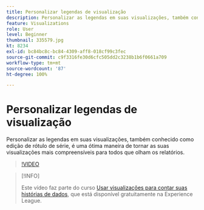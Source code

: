 ```yaml
---
title: Personalizar legendas de visualização
description: Personalizar as legendas em suas visualizações, também conhecido como edição de rótulo de série, é uma ótima maneira de tornar as suas visualizações mais compreensíveis para todos que olham os relatórios.
feature: Visualizations
role: User
level: Beginner
thumbnail: 335579.jpg
kt: 8234
exl-id: bc84bc8c-bc84-4309-aff8-018cf99c3fec
source-git-commit: c9f3316fe30d6cfc505dd2c3238b1b6f0661a709
workflow-type: tm+mt
source-wordcount: '87'
ht-degree: 100%

---
```


# Personalizar legendas de visualização

Personalizar as legendas em suas visualizações, também conhecido como edição de rótulo de série, é uma ótima maneira de tornar as suas visualizações mais compreensíveis para todos que olham os relatórios.

>[!VIDEO](https://video.tv.adobe.com/v/335579/?quality=12&learn=on)

>[!INFO]
>
> Este vídeo faz parte do curso [Usar visualizações para contar suas histórias de dados](https://experienceleague.adobe.com/?recommended=Analytics-U-1-2021.1.visualizations&amp;lang=pt-BR), que está disponível gratuitamente na Experience League.
